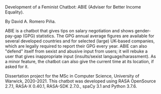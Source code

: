 Development of a Feminist Chatbot: ABIE (Adviser for Better Income Equality).

By David A. Romero Piña.

ABIE is a chatbot that gives tips on salary negotiation and shows gender-pay-gap (GPG) statistics.
The GPG annual average figures are available for several developed countries and for selected (large) UK-based companies, which are legally required to report their GPG every year.
ABIE can also "defend" itself from sexist and abusive input from users; it will rebuke a user that gives inappropriate input (insults/sexist language/harassment).
As a minor feature, the chatbot can also give the current time at its location, if asked for it.

Dissertation project for the MSc in Computer Science, University of Warwick, 2020-2021.
This chatbot was developed using RASA OpenSource 2.7.1, RASA-X 0.40.1, RASA-SDK 2.7.0., spaCy 3.1 and Python 3.7.6.